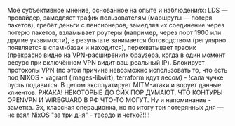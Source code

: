 
Моё субъективное мнение, основанное на опыте и наблюдениях: LDS — провайдер, замедляет трафик пользователям (маршруты — потеря пакетов), гребёт деньги с пенсионеров, замедляя их соединение через потерю пакетов, взламывает роутеры (например, через порт 1900 или другие уязвимости), в результате занимается ботоводством (регулярно появляется в спам-базах и находится), перехватывает трафик (прекрасно видно на VPN-расширениях браузера, когда в один момент ресурс при включённом VPN видит ваш реальный IP). Блокирует протоколы VPN (по этой причине невозможно использовать то, что есть под NIXOS - vagrant (images-libvirt), terraform идут лесом) - !сала чучхе пусть подавится. В целом эксплуатирует MITM-атаки и ворует данные клиентов. РЖАКА! НЕКОТОРЫЕ ДО СИХ ПОР ДУМАЮТ, ЧТО КОНТУРЫ OPENVPN И WIREGUARD В РФ ЧТО-ТО МОГУТ. Ну и напоминание - заметка. Эх, классная операционка, но по итогу три потерянных дня — не взял NixOS "за три дня" - твердо и четко?!!!!
